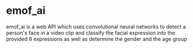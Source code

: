 # emof_ai
emof_ai is a web API which uses convolutional neural networks to detect a person's face in a video clip and classify the facial expression into the provided 8 expressions as well as determine the gender and the age group
